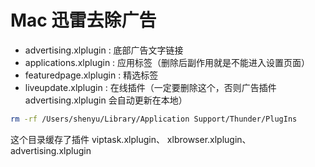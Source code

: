# Mac 迅雷去除广告

* advertising.xlplugin : 底部广告文字链接
* applications.xlplugin : 应用标签（删除后副作用就是不能进入设置页面）
* featuredpage.xlplugin : 精选标签
* liveupdate.xlplugin : 在线插件（一定要删除这个，否则广告插件 advertising.xlplugin 会自动更新在本地）


```bash
rm -rf /Users/shenyu/Library/Application Support/Thunder/PlugIns
```
这个目录缓存了插件 viptask.xlplugin、 xlbrowser.xlplugin、 advertising.xlplugin 
